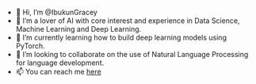 - 👋 Hi, I’m @IbukunGracey
- 👀 I’m a lover of AI with core interest and experience in Data Science, Machine Learning and Deep Learning.
- 🌱 I’m currently learning how to build deep learning models using PyTorch.
- 💞️ I’m looking to collaborate on the use of Natural Language Processing for language development.
- 📫 You can reach me [here](https://linktr.ee/graceufeoshi)

<!---
IbukunGracey/IbukunGracey is a ✨ special ✨ repository because its `README.md` (this file) appears on your GitHub profile.
You can click the Preview link to take a look at your changes.
--->

